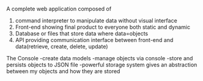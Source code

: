 A complete web application composed of 
1. command interpreter to manipulate data without visual interface
2. Front-end showing final product to everyone both static and dynamic
3. Database or files that store data where data=objects
4. API providing communication interface between front-end and data(retrieve, create, delete, update)

The Console
-create data models
-manage objects via console
-store and persists objects to JSON file
-powerful storage system gives an abstraction between my objects and how they are stored
